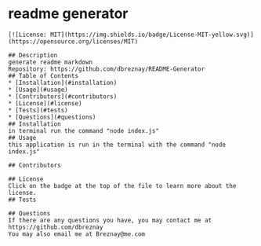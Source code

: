 # readme generator
    
    [![License: MIT](https://img.shields.io/badge/License-MIT-yellow.svg)](https://opensource.org/licenses/MIT)
    
    ## Description
    generate readme markdown
    Repository: https://github.com/dbreznay/README-Generator
    ## Table of Contents
    * [Installation](#installation)
    * [Usage](#usage)
    * [Contributors](#contributors)
    * [License](#license)
    * [Tests](#tests)
    * [Questions](#questions)
    ## Installation
    in terminal run the command "node index.js"
    ## Usage
    this application is run in the terminal with the command "node index.js"
    
    ## Contributors
    
    ## License
    Click on the badge at the top of the file to learn more about the license.
    ## Tests
    
    ## Questions
    If there are any questions you have, you may contact me at https://github.com/dbreznay
    You may also email me at Breznay@me.com
  